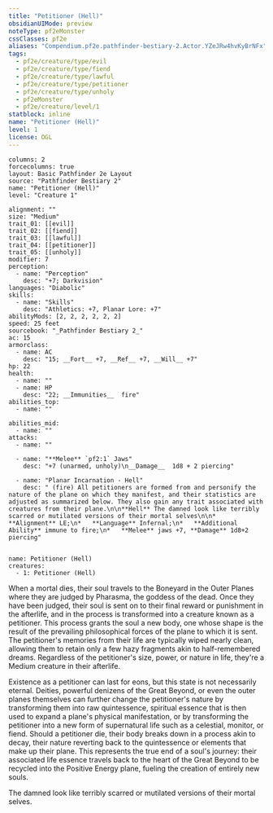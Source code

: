 ```yaml
---
title: "Petitioner (Hell)"
obsidianUIMode: preview
noteType: pf2eMonster
cssClasses: pf2e
aliases: "Compendium.pf2e.pathfinder-bestiary-2.Actor.YZeJRw4hvKyBrNFx" 
tags:
  - pf2e/creature/type/evil
  - pf2e/creature/type/fiend
  - pf2e/creature/type/lawful
  - pf2e/creature/type/petitioner
  - pf2e/creature/type/unholy
  - pf2eMonster
  - pf2e/creature/level/1
statblock: inline
name: "Petitioner (Hell)"
level: 1
license: OGL
---
```


```statblock
columns: 2
forcecolumns: true
layout: Basic Pathfinder 2e Layout
source: "Pathfinder Bestiary 2"
name: "Petitioner (Hell)"
level: "Creature 1"

alignment: ""
size: "Medium"
trait_01: [[evil]]
trait_02: [[fiend]]
trait_03: [[lawful]]
trait_04: [[petitioner]]
trait_05: [[unholy]]
modifier: 7
perception:
  - name: "Perception"
    desc: "+7; Darkvision"
languages: "Diabolic"
skills:
  - name: "Skills"
    desc: "Athletics: +7, Planar Lore: +7"
abilityMods: [2, 2, 2, 2, 2, 2]
speed: 25 feet
sourcebook: "_Pathfinder Bestiary 2_"
ac: 15
armorclass:
  - name: AC
    desc: "15; __Fort__ +7, __Ref__ +7, __Will__ +7"
hp: 22
health:
  - name: ""
  - name: HP
    desc: "22; __Immunities__  fire"
abilities_top:
  - name: ""

abilities_mid:
  - name: ""
attacks:
  - name: ""

  - name: "**Melee** `pf2:1` Jaws"
    desc: "+7 (unarmed, unholy)\n__Damage__  1d8 + 2 piercing"

  - name: "Planar Incarnation - Hell"
    desc: " (fire) All petitioners are formed from and personify the nature of the plane on which they manifest, and their statistics are adjusted as summarized below. They also gain any trait associated with creatures from their plane.\n\n**Hell** The damned look like terribly scarred or mutilated versions of their mortal selves\n\n*   **Alignment** LE;\n*   **Language** Infernal;\n*   **Additional Ability** immune to fire;\n*   **Melee** jaws +7, **Damage** 1d8+2 piercing"
 
```

```encounter-table
name: Petitioner (Hell)
creatures:
  - 1: Petitioner (Hell)
```



When a mortal dies, their soul travels to the Boneyard in the Outer Planes where they are judged by Pharasma, the goddess of the dead. Once they have been judged, their soul is sent on to their final reward or punishment in the afterlife, and in the process is transformed into a creature known as a petitioner. This process grants the soul a new body, one whose shape is the result of the prevailing philosophical forces of the plane to which it is sent. The petitioner's memories from their life are typically wiped nearly clean, allowing them to retain only a few hazy fragments akin to half-remembered dreams. Regardless of the petitioner's size, power, or nature in life, they're a Medium creature in their afterlife.

Existence as a petitioner can last for eons, but this state is not necessarily eternal. Deities, powerful denizens of the Great Beyond, or even the outer planes themselves can further change the petitioner's nature by transforming them into raw quintessence, spiritual essence that is then used to expand a plane's physical manifestation, or by transforming the petitioner into a new form of supernatural life such as a celestial, monitor, or fiend. Should a petitioner die, their body breaks down in a process akin to decay, their nature reverting back to the quintessence or elements that make up their plane. This represents the true end of a soul's journey: their associated life essence travels back to the heart of the Great Beyond to be recycled into the Positive Energy plane, fueling the creation of entirely new souls.

The damned look like terribly scarred or mutilated versions of their mortal selves.
